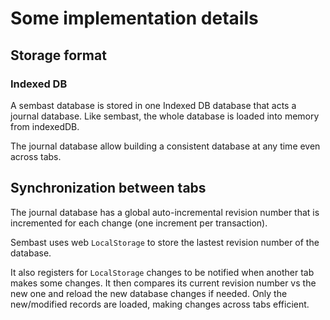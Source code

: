 # Some implementation details

## Storage format

### Indexed DB

A sembast database is stored in one Indexed DB database that acts a journal database.
Like sembast, the whole database is loaded into memory from indexedDB.

The journal database allow building a consistent database at any time even across tabs.

## Synchronization between tabs

The journal database has a global auto-incremental revision number that is incremented for each change 
(one increment per transaction).

Sembast uses web `LocalStorage` to store the lastest revision number of the database.

It also registers for `LocalStorage` changes to be notified when another tab makes some changes.
It then compares its current revision number vs the new one and reload
the new database changes if needed. Only the new/modified records are loaded, making changes across tabs efficient.